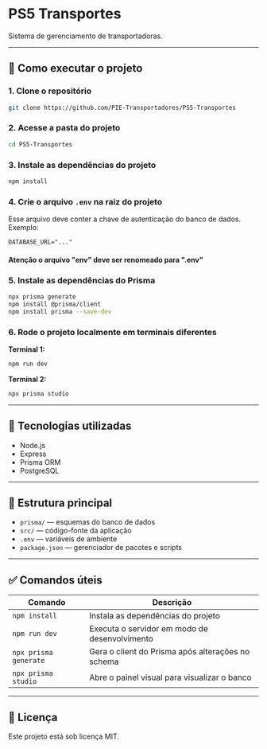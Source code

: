 # PS5 Transportes

Sistema de gerenciamento de transportadoras.

---

## 🚀 Como executar o projeto

### 1. Clone o repositório

```bash
git clone https://github.com/PIE-Transportadores/PS5-Transportes
```

### 2. Acesse a pasta do projeto

```bash
cd PS5-Transportes
```

### 3. Instale as dependências do projeto

```bash
npm install
```

### 4. Crie o arquivo `.env` na raiz do projeto

Esse arquivo deve conter a chave de autenticação do banco de dados. Exemplo:

```env
DATABASE_URL="..."
```
#### Atenção o arquivo "env" deve ser renomeado para ".env"


### 5. Instale as dependências do Prisma

```bash
npx prisma generate
npm install @prisma/client
npm install prisma --save-dev
```

### 6. Rode o projeto localmente em terminais diferentes

**Terminal 1:**

```bash
npm run dev
```

**Terminal 2:**

```bash
npx prisma studio
```

---

## 🧾 Tecnologias utilizadas

- Node.js
- Express
- Prisma ORM
- PostgreSQL

---

## 📂 Estrutura principal

- `prisma/` — esquemas do banco de dados
- `src/` — código-fonte da aplicação
- `.env` — variáveis de ambiente
- `package.json` — gerenciador de pacotes e scripts

---

## ✅ Comandos úteis

| Comando                     | Descrição                                         |
|----------------------------|---------------------------------------------------|
| `npm install`              | Instala as dependências do projeto                |
| `npm run dev`              | Executa o servidor em modo de desenvolvimento     |
| `npx prisma generate`      | Gera o client do Prisma após alterações no schema |
| `npx prisma studio`        | Abre o painel visual para visualizar o banco      |

---

## 📄 Licença

Este projeto está sob licença MIT.
